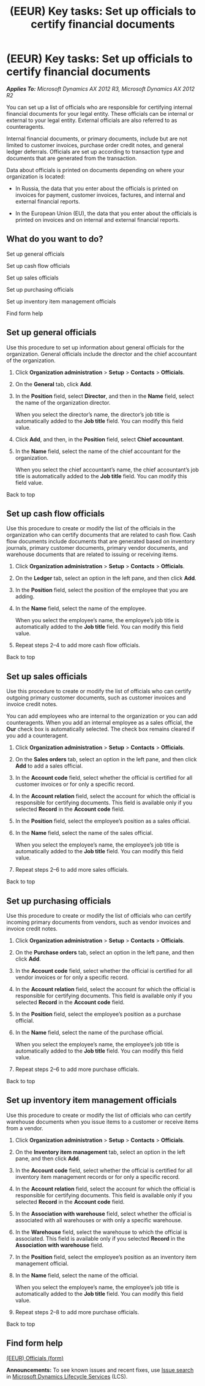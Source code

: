 ﻿---
title: '(EEUR) Key tasks: Set up officials to certify financial documents'
TOCTitle: '(EEUR) Key tasks: Set up officials to certify financial documents'
ms:assetid: e493419a-1835-4be6-a565-e8e814d9959d
ms:mtpsurl: https://technet.microsoft.com/en-us/library/JJ874421(v=AX.60)
ms:contentKeyID: 50619738
ms.date: 04/18/2014
mtps_version: v=AX.60
f1_keywords:
- certification
- counterpart
- officials
- counterpart officials
- internal financial documents
---

# (EEUR) Key tasks: Set up officials to certify financial documents 


_**Applies To:** Microsoft Dynamics AX 2012 R3, Microsoft Dynamics AX 2012 R2_

You can set up a list of officials who are responsible for certifying internal financial documents for your legal entity. These officials can be internal or external to your legal entity. External officials are also referred to as counteragents.

Internal financial documents, or primary documents, include but are not limited to customer invoices, purchase order credit notes, and general ledger deferrals. Officials are set up according to transaction type and documents that are generated from the transaction.

Data about officials is printed on documents depending on where your organization is located:

  - In Russia, the data that you enter about the officials is printed on invoices for payment, customer invoices, factures, and internal and external financial reports.

  - In the European Union (EU), the data that you enter about the officials is printed on invoices and on internal and external financial reports.

## What do you want to do?

Set up general officials

Set up cash flow officials

Set up sales officials

Set up purchasing officials

Set up inventory item management officials

Find form help

## Set up general officials

Use this procedure to set up information about general officials for the organization. General officials include the director and the chief accountant of the organization.

1.  Click **Organization administration** \> **Setup** \> **Contacts** \> **Officials**.

2.  On the **General** tab, click **Add**.

3.  In the **Position** field, select **Director**, and then in the **Name** field, select the name of the organization director.
    
    When you select the director’s name, the director’s job title is automatically added to the **Job title** field. You can modify this field value.

4.  Click **Add**, and then, in the **Position** field, select **Chief accountant**.

5.  In the **Name** field, select the name of the chief accountant for the organization.
    
    When you select the chief accountant’s name, the chief accountant’s job title is automatically added to the **Job title** field. You can modify this field value.

Back to top

## Set up cash flow officials

Use this procedure to create or modify the list of the officials in the organization who can certify documents that are related to cash flow. Cash flow documents include documents that are generated based on inventory journals, primary customer documents, primary vendor documents, and warehouse documents that are related to issuing or receiving items.

1.  Click **Organization administration** \> **Setup** \> **Contacts** \> **Officials**.

2.  On the **Ledger** tab, select an option in the left pane, and then click **Add**.

3.  In the **Position** field, select the position of the employee that you are adding.

4.  In the **Name** field, select the name of the employee.
    
    When you select the employee’s name, the employee’s job title is automatically added to the **Job title** field. You can modify this field value.

5.  Repeat steps 2–4 to add more cash flow officials.

Back to top

## Set up sales officials

Use this procedure to create or modify the list of officials who can certify outgoing primary customer documents, such as customer invoices and invoice credit notes.

You can add employees who are internal to the organization or you can add counteragents. When you add an internal employee as a sales official, the **Our** check box is automatically selected. The check box remains cleared if you add a counteragent.

1.  Click **Organization administration** \> **Setup** \> **Contacts** \> **Officials**.

2.  On the **Sales orders** tab, select an option in the left pane, and then click **Add** to add a sales official.

3.  In the **Account code** field, select whether the official is certified for all customer invoices or for only a specific record.

4.  In the **Account relation** field, select the account for which the official is responsible for certifying documents. This field is available only if you selected **Record** in the **Account code** field.

5.  In the **Position** field, select the employee’s position as a sales official.

6.  In the **Name** field, select the name of the sales official.
    
    When you select the employee’s name, the employee’s job title is automatically added to the **Job title** field. You can modify this field value.

7.  Repeat steps 2–6 to add more sales officials.

Back to top

## Set up purchasing officials

Use this procedure to create or modify the list of officials who can certify incoming primary documents from vendors, such as vendor invoices and invoice credit notes.

1.  Click **Organization administration** \> **Setup** \> **Contacts** \> **Officials**.

2.  On the **Purchase orders** tab, select an option in the left pane, and then click **Add**.

3.  In the **Account code** field, select whether the official is certified for all vendor invoices or for only a specific record.

4.  In the **Account relation** field, select the account for which the official is responsible for certifying documents. This field is available only if you selected **Record** in the **Account code** field.

5.  In the **Position** field, select the employee’s position as a purchase official.

6.  In the **Name** field, select the name of the purchase official.
    
    When you select the employee’s name, the employee’s job title is automatically added to the **Job title** field. You can modify this field value.

7.  Repeat steps 2–6 to add more purchase officials.

Back to top

## Set up inventory item management officials

Use this procedure to create or modify the list of officials who can certify warehouse documents when you issue items to a customer or receive items from a vendor.

1.  Click **Organization administration** \> **Setup** \> **Contacts** \> **Officials**.

2.  On the **Inventory item management** tab, select an option in the left pane, and then click **Add**.

3.  In the **Account code** field, select whether the official is certified for all inventory item management records or for only a specific record.

4.  In the **Account relation** field, select the account for which the official is responsible for certifying documents. This field is available only if you selected **Record** in the **Account code** field.

5.  In the **Association with warehouse** field, select whether the official is associated with all warehouses or with only a specific warehouse.

6.  In the **Warehouse** field, select the warehouse to which the official is associated. This field is available only if you selected **Record** in the **Association with warehouse** field.

7.  In the **Position** field, select the employee’s position as an inventory item management official.

8.  In the **Name** field, select the name of the official.
    
    When you select the employee’s name, the employee’s job title is automatically added to the **Job title** field. You can modify this field value.

9.  Repeat steps 2–8 to add more purchase officials.

Back to top

## Find form help

[(EEUR) Officials (form)](https://technet.microsoft.com/en-us/library/jj710672\(v=ax.60\))

  
**Announcements:** To see known issues and recent fixes, use [Issue search](http://go.microsoft.com/fwlink/?linkid=389258) in [Microsoft Dynamics Lifecycle Services](http://go.microsoft.com/fwlink/?linkid=306505) (LCS).

